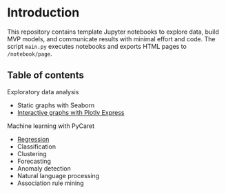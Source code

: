 # Introduction

This repository contains template Jupyter notebooks to explore data, build
MVP models, and communicate results with minimal effort and code.
The script `main.py` executes notebooks and exports HTML pages to 
`/notebook/page`. 

## Table of contents

Exploratory data analysis
 
- Static graphs with Seaborn
- [Interactive graphs with Plotly Express](http://www.randigriffin.com/project-pages/notebook/page/EDA_interactive_plotly.html)

Machine learning with PyCaret

- [Regression](http://www.randigriffin.com/project-pages/notebook/page/ML_regression_with_pycaret.html)
- Classification
- Clustering
- Forecasting
- Anomaly detection 
- Natural language processing
- Association rule mining
